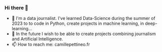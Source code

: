 ### Hi there 👋

- 🔭 I'm a data journalist. I've learned Data-Science during the summer of 2023 to  to code in Python, create projects in machine learning, in deep-learning...
- 🌱 In the future I wish to be able to create projects combining journalism and Artificial Intelligence.
- 📫 How to reach me: camillepettineo.fr


